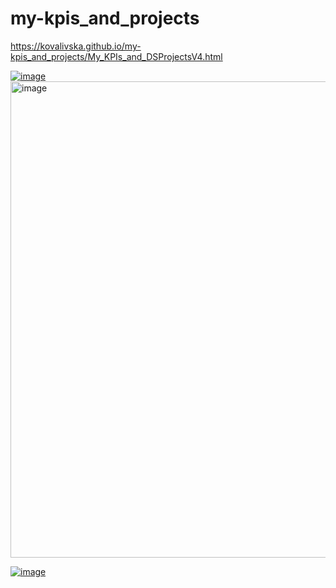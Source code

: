 # my-kpis_and_projects

https://kovalivska.github.io/my-kpis_and_projects/My_KPIs_and_DSProjectsV4.html 

[![image](https://github.com/user-attachments/assets/cd63481f-f560-436b-b527-fbb3291693d6)](https://kovalivska.github.io/my-kpis_and_projects/My_KPIs_and_DSProjectsV4.html)
<img width="1259" height="762" alt="image" src="https://github.com/user-attachments/assets/2bccd3a5-1b82-4ef7-957c-6506d48de588" />

[![image](https://github.com/user-attachments/assets/c4f3955c-63e7-4dbe-82f7-12c5a46d7a0e)](https://kovalivska.github.io/my-kpis_and_projects/My_KPIs_and_DSProjectsV4.html)
